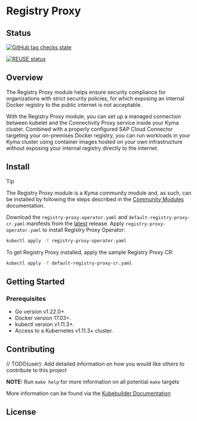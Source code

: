 # Registry Proxy

## Status

[![GitHub tag checks state](https://img.shields.io/github/checks-status/kyma-project/registry-proxy/main?label=registry-proxy-operator)](https://github.com/kyma-project/registry-proxy/commits/main/)

[![REUSE status](https://api.reuse.software/badge/github.com/kyma-project/registry-proxy)](https://api.reuse.software/info/github.com/kyma-project/registry-proxy)

## Overview

The Registry Proxy module helps ensure security compliance for organizations with strict security policies, for which exposing an internal Docker registry to the public internet is not acceptable.

With the Registry Proxy module, you can set up a managed connection between kubelet and the Connectivity Proxy service inside your Kyma cluster. Combined with a properly configured SAP Cloud Connector targeting your on-premises Docker registry, you can run workloads in your Kyma cluster using container images hosted on your own infrastructure without exposing your internal registry directly to the internet.

## Install

> [!TIP]
> The Registry Proxy module is a Kyma community module and, as such, can be installed by following the steps described in the [Community Modules](https://kyma-project.io/#/community-modules/user/README) documentation.


Download the `registry-proxy-operator.yaml` and `default-registry-proxy-cr.yaml` manifests from the [latest](https://github.com/kyma-project/registry-proxy/releases/latest) release.
Apply `registry-proxy-operator.yaml` to install Registry Proxy Operator:

```sh
kubectl apply -f registry-proxy-operator.yaml
```

To get Registry Proxy installed, apply the sample Registry Proxy CR:

```bash
kubectl apply -f default-registry-proxy-cr.yaml
```


## Getting Started

### Prerequisites

- Go version v1.22.0+
- Docker version 17.03+.
- kubectl version v1.11.3+.
- Access to a Kubernetes v1.11.3+ cluster.

## Contributing

// TODO(user): Add detailed information on how you would like others to contribute to this project

**NOTE:** Run `make help` for more information on all potential `make` targets

More information can be found via the [Kubebuilder Documentation](https://book.kubebuilder.io/introduction.html)

## License

